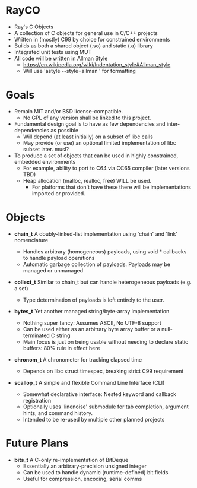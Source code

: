 # RayCO
- Ray's C Objects
- A collection of C objects for general use in C/C++ projects
- Written in (mostly) C99 by choice for constrained environments
- Builds as both a shared object (.so) and static (.a) library
- Integrated unit tests using MUT
- All code will be written in Allman Style
  - https://en.wikipedia.org/wiki/Indentation_style#Allman_style
  - Will use 'astyle --style=allman <file>' for formatting

# Goals
- Remain MIT and/or BSD license-compatible.
  - No GPL of any version shall be linked to this project.
- Fundamental design goal is to have as few dependencies and inter-dependencies as possible
  - Will depend (at least initially) on a subset of libc calls
  - May provide (or use) an optional limited implementation of libc subset later.  musl?
- To produce a set of objects that can be used in highly constrained, embedded environments
  - For example, ability to port to C64 via CC65 compiler (later versions TBD)
  - Heap allocation (malloc, realloc, free) WILL be used.
    - For platforms that don't have these there will be implementations imported or provided.

# Objects
- **chain_t** A doubly-linked-list implementation using 'chain' and 'link' nomenclature
  - Handles arbitrary (homogeneous) payloads, using void * callbacks to handle payload operations
  - Automatic garbage collection of payloads.  Payloads may be managed or unmanaged
- **collect_t** Similar to chain_t but can handle heterogeneous payloads (e.g. a set)
  - Type determination of payloads is left entirely to the user.

- **bytes_t** Yet another managed string/byte-array implementation
  - Nothing super fancy: Assumes ASCII, No UTF-8 support
  - Can be used either as an arbitrary byte array buffer or a null-terminated C string
  - Main focus is just on being usable without needing to declare static buffers: 80% rule in effect here
- **chronom_t** A chronometer for tracking elapsed time
  - Depends on libc struct timespec, breaking strict C99 requirement
- **scallop_t** A simple and flexible Command Line Interface (CLI)
  - Somewhat declarative interface: Nested keyword and callback registration
  - Optionally uses 'linenoise' submodule for tab completion, argument hints, and command history.
  - Intended to be re-used by multiple other planned projects

# Future Plans
- **bits_t** A C-only re-implementation of BitDeque
  - Essentially an arbitrary-precision unsigned integer
  - Can be used to handle dynamic (runtime-defined) bit fields
  - Useful for compression, encoding, serial comms

